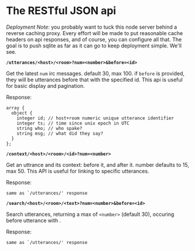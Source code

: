 # The RESTful JSON api

*Deployment Note*: you probably want to tuck this node server behind a
reverse caching proxy.  Every effort will be made to put reasonable
cache headers on api responses, and of course, you can configure all
that.  The goal is to push sqlite as far as it can go to keep deployment
simple.  We'll see.


**`/utterances/<host>/<room>?num=<number>&before=<id>`**

Get the latest `num` irc messages.  default 30, max 100.  if `before`
is provided, they will be utterances before that with the specified
id.  This api is useful for basic display and pagination.

Response:

    array {
      object {
        integer id; // host+room numeric unique utterance identifier
        integer ts; // time since unix epoch in UTC
        string who; // who spake?
        string msg; // what did they say?
      }
    };

**`/context/<host>/<room>/<id>?num=<number>`**


Get an uttrance and its context: <number> before it, and <number>
after it.  number defaults to 15, max 50.  This API is useful for
linking to specific utterances.

Response:

    same as `/utterances/' response

**`/search/<host>/<room>/<text>?num=<number>&before=<id>`**

Search utterances, returning a max of `<number>` (default 30), occuring before utterance with <id>.

Response:

    same as `/utterances/' response

